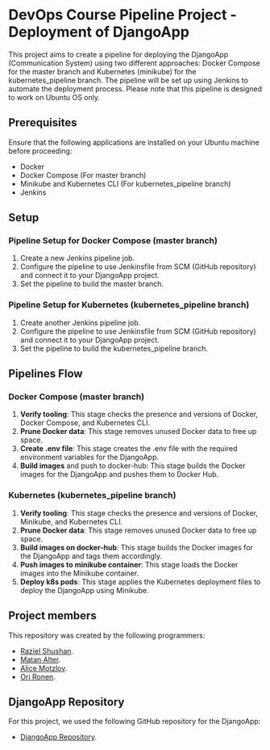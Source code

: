 # DevOps Course Pipeline Project - Deployment of DjangoApp
This project aims to create a pipeline for deploying the DjangoApp (Communication System) using two different approaches: Docker Compose for the master branch and Kubernetes (minikube) for the kubernetes_pipeline branch. The pipeline will be set up using Jenkins to automate the deployment process. Please note that this pipeline is designed to work on Ubuntu OS only.

## Prerequisites
Ensure that the following applications are installed on your Ubuntu machine before proceeding:
- Docker
- Docker Compose (For master branch)
- Minikube and Kubernetes CLI (For kubernetes_pipeline branch)
- Jenkins

## Setup
### Pipeline Setup for Docker Compose (master branch)
1. Create a new Jenkins pipeline job.
2. Configure the pipeline to use Jenkinsfile from SCM (GitHub repository) and connect it to your DjangoApp project.
3. Set the pipeline to build the master branch.

### Pipeline Setup for Kubernetes (kubernetes_pipeline branch)
1. Create another Jenkins pipeline job.
2. Configure the pipeline to use Jenkinsfile from SCM (GitHub repository) and connect it to your DjangoApp project.
3. Set the pipeline to build the kubernetes_pipeline branch.

## Pipelines Flow

### Docker Compose (master branch)
1. **Verify tooling**: This stage checks the presence and versions of Docker, Docker Compose, and Kubernetes CLI.
2. **Prune Docker data**: This stage removes unused Docker data to free up space.
3. **Create .env file**: This stage creates the .env file with the required environment variables for the DjangoApp.
4. **Build images** and push to docker-hub: This stage builds the Docker images for the DjangoApp and pushes them to Docker Hub.

### Kubernetes (kubernetes_pipeline branch)
1. **Verify tooling**:  This stage checks the presence and versions of Docker, Minikube, and Kubernetes CLI.
2. **Prune Docker data**: This stage removes unused Docker data to free up space.
3. **Build images on docker-hub**: This stage builds the Docker images for the DjangoApp and tags them accordingly.
4. **Push images to minikube container**: This stage loads the Docker images into the Minikube container.
5. **Deploy k8s pods**: This stage applies the Kubernetes deployment files to deploy the DjangoApp using Minikube.


## Project members
This repository was created by the following programmers:
- [Raziel Shushan](https://github.com/RazielShushan).
- [Matan Alter](https://github.com/Matanyhao).
- [Alice Motzlov](https://github.com/alice_motzlov).
- [Ori Ronen](https://github.com/orironen555).
  
## DjangoApp Repository
For this project, we used the following GitHub repository for the DjangoApp:
- [DjangoApp Repository](https://github.com/RazielShushan/DjangoLoginApp).

